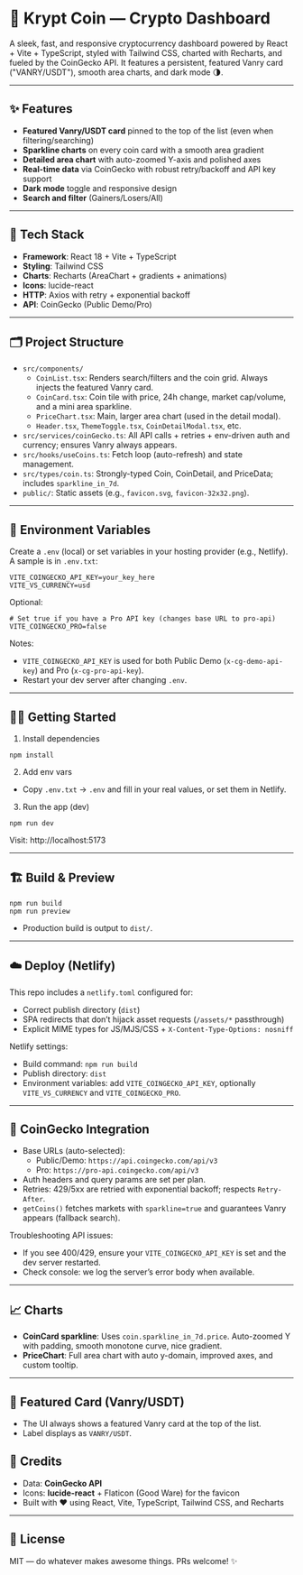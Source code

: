 # 🚀 Krypt Coin — Crypto Dashboard

A sleek, fast, and responsive cryptocurrency dashboard powered by React + Vite + TypeScript, styled with Tailwind CSS, charted with Recharts, and fueled by the CoinGecko API. It features a persistent, featured Vanry card ("VANRY/USDT"), smooth area charts, and dark mode 🌗.

---

## ✨ Features

- **Featured Vanry/USDT card** pinned to the top of the list (even when filtering/searching)
- **Sparkline charts** on every coin card with a smooth area gradient
- **Detailed area chart** with auto-zoomed Y-axis and polished axes
- **Real-time data** via CoinGecko with robust retry/backoff and API key support
- **Dark mode** toggle and responsive design
- **Search and filter** (Gainers/Losers/All)

---

## 🧱 Tech Stack

- **Framework**: React 18 + Vite + TypeScript
- **Styling**: Tailwind CSS
- **Charts**: Recharts (AreaChart + gradients + animations)
- **Icons**: lucide-react
- **HTTP**: Axios with retry + exponential backoff
- **API**: CoinGecko (Public Demo/Pro)

---

## 🗂️ Project Structure

- `src/components/`
  - `CoinList.tsx`: Renders search/filters and the coin grid. Always injects the featured Vanry card.
  - `CoinCard.tsx`: Coin tile with price, 24h change, market cap/volume, and a mini area sparkline.
  - `PriceChart.tsx`: Main, larger area chart (used in the detail modal).
  - `Header.tsx`, `ThemeToggle.tsx`, `CoinDetailModal.tsx`, etc.
- `src/services/coinGecko.ts`: All API calls + retries + env-driven auth and currency; ensures Vanry always appears.
- `src/hooks/useCoins.ts`: Fetch loop (auto-refresh) and state management.
- `src/types/coin.ts`: Strongly-typed Coin, CoinDetail, and PriceData; includes `sparkline_in_7d`.
- `public/`: Static assets (e.g., `favicon.svg`, `favicon-32x32.png`).

---

## 🔐 Environment Variables

Create a `.env` (local) or set variables in your hosting provider (e.g., Netlify). A sample is in `.env.txt`:

```
VITE_COINGECKO_API_KEY=your_key_here
VITE_VS_CURRENCY=usd
```

Optional:

```
# Set true if you have a Pro API key (changes base URL to pro-api)
VITE_COINGECKO_PRO=false
```

Notes:
- `VITE_COINGECKO_API_KEY` is used for both Public Demo (`x-cg-demo-api-key`) and Pro (`x-cg-pro-api-key`).
- Restart your dev server after changing `.env`.

---

## 🏃‍♀️ Getting Started

1) Install dependencies

```
npm install
```

2) Add env vars

- Copy `.env.txt` → `.env` and fill in your real values, or set them in Netlify.

3) Run the app (dev)

```
npm run dev
```

Visit: http://localhost:5173

---

## 🏗️ Build & Preview

```
npm run build
npm run preview
```

- Production build is output to `dist/`.

---

## ☁️ Deploy (Netlify)

This repo includes a `netlify.toml` configured for:

- Correct publish directory (`dist`)
- SPA redirects that don’t hijack asset requests (`/assets/*` passthrough)
- Explicit MIME types for JS/MJS/CSS + `X-Content-Type-Options: nosniff`

Netlify settings:

- Build command: `npm run build`
- Publish directory: `dist`
- Environment variables: add `VITE_COINGECKO_API_KEY`, optionally `VITE_VS_CURRENCY` and `VITE_COINGECKO_PRO`.

---

## 🧪 CoinGecko Integration

- Base URLs (auto-selected):
  - Public/Demo: `https://api.coingecko.com/api/v3`
  - Pro: `https://pro-api.coingecko.com/api/v3`
- Auth headers and query params are set per plan.
- Retries: 429/5xx are retried with exponential backoff; respects `Retry-After`.
- `getCoins()` fetches markets with `sparkline=true` and guarantees Vanry appears (fallback search).

Troubleshooting API issues:
- If you see 400/429, ensure your `VITE_COINGECKO_API_KEY` is set and the dev server restarted.
- Check console: we log the server’s error body when available.

---

## 📈 Charts

- **CoinCard sparkline**: Uses `coin.sparkline_in_7d.price`. Auto-zoomed Y with padding, smooth monotone curve, nice gradient.
- **PriceChart**: Full area chart with auto y-domain, improved axes, and custom tooltip.

---

## 🌟 Featured Card (Vanry/USDT)

- The UI always shows a featured Vanry card at the top of the list.
- Label displays as `VANRY/USDT`. 


## 🙌 Credits

- Data: **CoinGecko API**
- Icons: **lucide-react** + Flaticon (Good Ware) for the favicon
- Built with ❤️ using React, Vite, TypeScript, Tailwind CSS, and Recharts

---

## 📜 License

MIT — do whatever makes awesome things. PRs welcome! ✨

